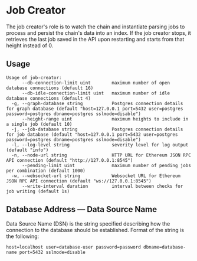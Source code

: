 # Job Creator

The job creator's role is to watch the chain and instantiate parsing jobs to process and persist the chain's data into an index.
If the job creator stops, it retrieves the last job saved in the API upon restarting and starts from that height instead of 0.

## Usage

```
Usage of job-creator:
      --db-connection-limit uint        maximum number of open database connections (default 16)
      --db-idle-connection-limit uint   maximum number of idle database connections (default 4)
  -g, --graph-database string           Postgres connection details for graph database (default "host=127.0.0.1 port=5432 user=postgres password=postgres dbname=postgres sslmode=disable")
      --height-range uint               maximum heights to include in a single job (default 10)
  -j, --job-database string             Postgres connection details for job database (default "host=127.0.0.1 port=5432 user=postgres password=postgres dbname=postgres sslmode=disable")
  -l, --log-level string                severity level for log output (default "info")
  -n, --node-url string                 HTTP URL for Ethereum JSON RPC API connection (default "http://127.0.0.1:8545")
      --pending-limit uint              maximum number of pending jobs per combination (default 1000)
  -w, --websocket-url string            Websocket URL for Ethereum JSON RPC API connection (default "ws://127.0.0.1:8545")
      --write-interval duration         interval between checks for job writing (default 1s)
```

## Database Address — Data Source Name

Data Source Name (DSN) is the string specified describing how the connection to the database should be established.
Format of the string is the following:

```
host=localhost user=database-user password=password dbname=database-name port=5432 sslmode=disable
```
